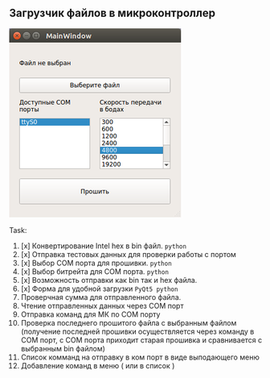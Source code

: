 ## Загрузчик файлов в микроконтроллер

![Загрузчик файлов в микроконтроллер](docs/img.png)


Task:

1. [x] Конвертирование Intel hex в bin файл. `python`
2. [x] Отправка тестовых данных для проверки работы с портом 
3. [x] Выбор COM порта для прошивки. `python`
4. [x] Выбор битрейта для COM порта. `python`
5. [x] Возможность отправки как bin так и hex файла.
6. [x] Форма для удобной загрузки `PyQt5 python`
7. Проверчная сумма для отправленного файла.
8. Чтение отправленных данных через COM порт
9. Отправка команд для МК по COM порту
10. Проверка последнего прошитого файла с выбранным файлом (получение последней прошивки осуществляется через команду в COM порт, с COM порта приходит старая прошивка и сравнивается с выбранным bin файлом)
11. Список комманд на отправку в ком порт в виде выподающего меню
12. Добавление команд в меню ( или в список )
